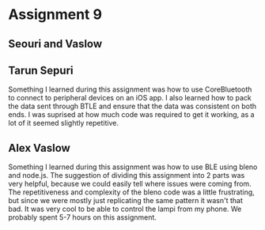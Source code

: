 # Assignment 9

## Seouri and Vaslow

## Tarun Sepuri

Something I learned during this assignment was how to use CoreBluetooth to connect to peripheral devices on an iOS app. I also learned how to pack the data sent through BTLE and ensure that the data was consistent on both ends. I was suprised at how much code was required to get it working, as a lot of it seemed slightly repetitive.

## Alex Vaslow

Something I learned during this assignment was how to use BLE using bleno and node.js. The suggestion of dividing this assignment into 2 parts was very helpful, because we could easily tell where issues were coming from. The repetitiveness and complexity of the bleno code was a little frustrating, but since we were mostly just replicating the same pattern it wasn't that bad. It was very cool to be able to control the lampi from my phone. We probably spent 5-7 hours on this assignment.

